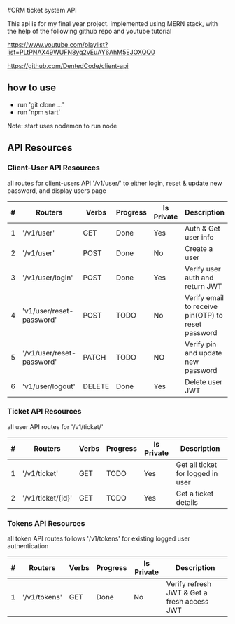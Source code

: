 #CRM ticket system API

This api is for my final year project. implemented using MERN stack, with the help of the following github repo and youtube tutorial

https://www.youtube.com/playlist?list=PLtPNAX49WUFN8yq2vEuAY6AhM5EJOXQQ0

https://github.com/DentedCode/client-api

## how to use

- run 'git clone ...'
- run 'npm start'

Note: start uses nodemon to run node

## API Resources

### Client-User API Resources

all routes for client-users API '/v1/user/' to either login, reset & update new password, and display users page

| #   | Routers                   | Verbs  | Progress | Is Private | Description                                        |
| --- | ------------------------- | ------ | -------- | ---------- | -------------------------------------------------- |
| 1   | '/v1/user'                | GET    | Done     | Yes        | Auth & Get user info                               |
| 2   | '/v1/user'                | POST   | Done     | No         | Create a user                                      |
| 3   | '/v1/user/login'          | POST   | Done     | Yes        | Verify user auth and return JWT                    |
| 4   | 'v1/user/reset-password'  | POST   | TODO     | No         | Verify email to receive pin(OTP) to reset password |
| 5   | '/v1/user/reset-password' | PATCH  | TODO     | NO         | Verify pin and update new password                 |
| 6   | 'v1/user/logout'          | DELETE | Done     | Yes        | Delete user JWT                                    |

### Ticket API Resources

all user API routes for '/v1/ticket/'

| #   | Routers           | Verbs | Progress | Is Private | Description                       |
| --- | ----------------- | ----- | -------- | ---------- | --------------------------------- |
| 1   | '/v1/ticket'      | GET   | TODO     | Yes        | Get all ticket for logged in user |
| 2   | '/v1/ticket/{id}' | GET   | TODO     | Yes        | Get a ticket details              |

### Tokens API Resources

all token API routes follows '/v1/tokens' for existing logged user authentication

| #   | Routers      | Verbs | Progress | Is Private | Description                                 |
| --- | ------------ | ----- | -------- | ---------- | ------------------------------------------- |
| 1   | '/v1/tokens' | GET   | Done     | No         | Verify refresh JWT & Get a fresh access JWT |
